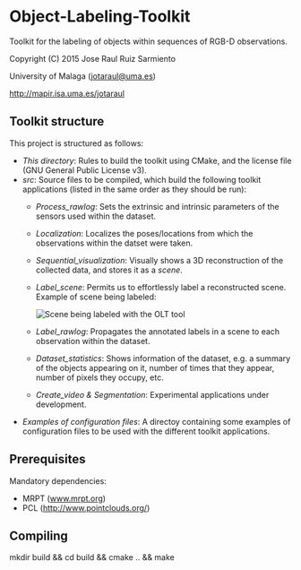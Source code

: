 # Object-Labeling-Toolkit

Toolkit for the labeling of objects within sequences of RGB-D observations.

Copyright (C) 2015 Jose Raul Ruiz Sarmiento

University of Malaga (jotaraul@uma.es)

http://mapir.isa.uma.es/jotaraul

Toolkit structure
--------
This project is structured as follows:
* _This directory_: Rules to build the toolkit using CMake, and the license file (GNU General Public License v3).
* _src_: Source files to be compiled, which build the following toolkit applications (listed in the same order as they should be run):
    * *Process_rawlog*: Sets the extrinsic and intrinsic parameters of the sensors used within the dataset.
    * *Localization*: Localizes the poses/locations from which the observations within the datset were taken.
    * *Sequential_visualization*: Visually shows a 3D reconstruction of the collected data, and stores it as a _scene_.
    * *Label_scene*: Permits us to effortlessly label a reconstructed scene. Example of scene being labeled:
    
        ![Scene being labeled with the OLT tool](http://mapir.isa.uma.es/jotaraul/Resources/example_scene.png "Scene being labeled with the OLT tool")

    * *Label_rawlog*: Propagates the annotated labels in a scene to each observation within the dataset.
    * *Dataset_statistics*: Shows information of the dataset, e.g. a summary of the objects appearing on it, number of times that they appear, number of pixels they occupy, etc.
    * *Create_video & Segmentation*: Experimental applications under development.
* _Examples of configuration files_: A directoy containing some examples of configuration files to be used with the different toolkit applications.

Prerequisites
--------

Mandatory dependencies:

* MRPT (www.mrpt.org)
* PCL (http://www.pointclouds.org/)

Compiling
--------

mkdir build && cd build && cmake .. && make
